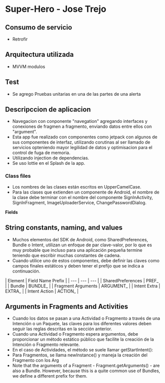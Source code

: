 # Super-Hero - Jose Trejo

## Consumo de servicio
* Retrofir

## Arquitectura utilizada
* MVVM modulos

## Test
* Se agrego Pruebas unitarias en una de las partes de una alerta

## Descripccion de aplicacion
* Navegacion con conponente "navegation" agregando interfaces y conexiones de fragmen a fragmento, enviando datos entre ellos con "argument".
* Esta app fue realizado con componentes como jetpack con algunos de sus componentes de interfaz, utilizando corutinas al ser llamado de servicios opteniendo mayor   legilidad de datos y optimisacion para el control de fuga de memoria.
* Utilizando injection de dependencias.
* Se uso lottie en el Splash de la app.

### Class files ###
* Los nombres de las clases están escritos en UpperCamelCase.
* Para las clases que extienden un componente de Android, el nombre de la clase debe terminar con el nombre del componente SignInActivity, SignInFragment, ImageUploaderService, ChangePasswordDialog.

**Fields**

## String constants, naming, and values ##

* Muchos elementos del SDK de Android, como SharedPreferences, Bundle o Intent, utilizan un enfoque de par clave-valor, por lo que es muy probable que incluso para una aplicación pequeña termine teniendo que escribir muchas constantes de cadena.
* Cuando utilice uno de estos componentes, debe definir las claves como campos finales estáticos y deben tener el prefijo que se indica a continuación.

| Element | Field Name Prefix |
| --- | --- | --- |
| SharedPreferences | PREF_ |
| Bundle | BUNDLE_ |
| Fragment Arguments | ARGUMENT_ |
| Intent Extra | EXTRA_ |
| Intent Action | ACTION_ |


## Arguments in Fragments and Activities ##
* Cuando los datos se pasan a una Actividad o Fragmento a través de una Intención o un Paquete, las claves para los diferentes valores deben seguir las reglas descritas en la sección anterior.
* Cuando una Actividad o Fragmento espera argumentos, debe proporcionar un método estático público que facilite la creación de la Intención o Fragmento relevante.
* En el caso de Actividades, el método se suele llamar getStartIntent():
* Para Fragmentos, se llama newInstance() y maneja la creación del Fragmento con los Arg
*  Note that the arguments of a Fragment - Fragment.getArguments() - are also a Bundle. However, because this is a quite common use of Bundles, we define a different prefix for them.

